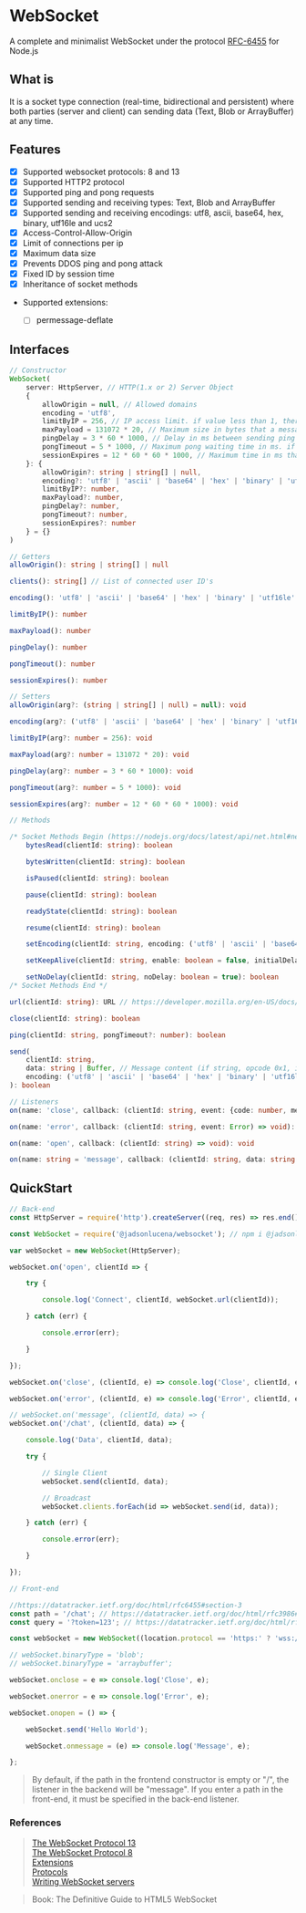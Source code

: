 # WebSocket
A complete and minimalist WebSocket under the protocol [RFC-6455](https://tools.ietf.org/html/rfc6455) for Node.js

## What is
It is a socket type connection (real-time, bidirectional and persistent) where both parties (server and client) can sending data (Text, Blob or ArrayBuffer) at any time.

## Features
- [x] Supported websocket protocols: 8 and 13
- [x] Supported HTTP2 protocol
- [x] Supported ping and pong requests
- [x] Supported sending and receiving types: Text, Blob and ArrayBuffer
- [x] Supported sending and receiving encodings: utf8, ascii, base64, hex, binary, utf16le and ucs2
- [x] Access-Control-Allow-Origin
- [x] Limit of connections per ip
- [x] Maximum data size
- [x] Prevents DDOS ping and pong attack
- [x] Fixed ID by session time
- [x] Inheritance of socket methods
- Supported extensions:
    - [ ] permessage-deflate


## Interfaces
```typescript
// Constructor
WebSocket(
    server: HttpServer, // HTTP(1.x or 2) Server Object
    {
        allowOrigin = null, // Allowed domains
        encoding = 'utf8',
        limitByIP = 256, // IP access limit. if value less than 1, there will be no limit
        maxPayload = 131072 * 20, // Maximum size in bytes that a message can be. if value less than 1, there will be no limit
        pingDelay = 3 * 60 * 1000, // Delay in ms between sending ping's. if value less than 1, ping's will not be sent
        pongTimeout = 5 * 1000, // Maximum pong waiting time in ms. if value less than 1, there will be no limit
        sessionExpires = 12 * 60 * 60 * 1000, // Maximum time in ms that an ID will be associated with the same client. If the value is less than 1, every time the client reconnects, a new ID will be generated
    }: {
        allowOrigin?: string | string[] | null,
        encoding?: 'utf8' | 'ascii' | 'base64' | 'hex' | 'binary' | 'utf16le' | 'ucs2',
        limitByIP?: number,
        maxPayload?: number,
        pingDelay?: number,
        pongTimeout?: number,
        sessionExpires?: number
    } = {}
)
```

```typescript
// Getters
allowOrigin(): string | string[] | null

clients(): string[] // List of connected user ID's

encoding(): 'utf8' | 'ascii' | 'base64' | 'hex' | 'binary' | 'utf16le' | 'ucs2'

limitByIP(): number

maxPayload(): number

pingDelay(): number

pongTimeout(): number

sessionExpires(): number
```

```typescript
// Setters
allowOrigin(arg?: (string | string[] | null) = null): void

encoding(arg?: ('utf8' | 'ascii' | 'base64' | 'hex' | 'binary' | 'utf16le' | 'ucs2') = 'utf8'): void

limitByIP(arg?: number = 256): void

maxPayload(arg?: number = 131072 * 20): void

pingDelay(arg?: number = 3 * 60 * 1000): void

pongTimeout(arg?: number = 5 * 1000): void

sessionExpires(arg?: number = 12 * 60 * 60 * 1000): void
```

```typescript
// Methods

/* Socket Methods Begin (https://nodejs.org/docs/latest/api/net.html#net_class_net_socket) */
    bytesRead(clientId: string): boolean

    bytesWritten(clientId: string): boolean

    isPaused(clientId: string): boolean

    pause(clientId: string): boolean

    readyState(clientId: string): boolean

    resume(clientId: string): boolean

    setEncoding(clientId: string, encoding: ('utf8' | 'ascii' | 'base64' | 'hex' | 'binary' | 'utf16le' | 'ucs2') = 'utf8'): boolean

    setKeepAlive(clientId: string, enable: boolean = false, initialDelay: number = 0): boolean

    setNoDelay(clientId: string, noDelay: boolean = true): boolean
/* Socket Methods End */

url(clientId: string): URL // https://developer.mozilla.org/en-US/docs/Web/API/URL

close(clientId: string): boolean

ping(clientId: string, pongTimeout?: number): boolean

send(
    clientId: string,
    data: string | Buffer, // Message content (if string, opcode 0x1, if not, 0x2)
    encoding: ('utf8' | 'ascii' | 'base64' | 'hex' | 'binary' | 'utf16le' | 'ucs2') = 'utf8'
): boolean
```

```typescript
// Listeners
on(name: 'close', callback: (clientId: string, event: {code: number, message:  string}) => void): void

on(name: 'error', callback: (clientId: string, event: Error) => void): void

on(name: 'open', callback: (clientId: string) => void): void

on(name: string = 'message', callback: (clientId: string, data: string | Buffer) => void): void // If the pathname is instantiated in the WebSocket constructor on the front-end, it must be referenced in place of the message name
```


## QuickStart
```javascript
// Back-end
const HttpServer = require('http').createServer((req, res) => res.end()).listen(80); // Although this is a minimalist HTTP server, HTTPs or HTTP2 are more suitable

const WebSocket = require('@jadsonlucena/websocket'); // npm i @jadsonlucena/websocket

var webSocket = new WebSocket(HttpServer);

webSocket.on('open', clientId => {

    try {

        console.log('Connect', clientId, webSocket.url(clientId));

    } catch (err) {

        console.error(err);

    }

});

webSocket.on('close', (clientId, e) => console.log('Close', clientId, e));

webSocket.on('error', (clientId, e) => console.log('Error', clientId, e));

// webSocket.on('message', (clientId, data) => {
webSocket.on('/chat', (clientId, data) => {

    console.log('Data', clientId, data);

    try {

        // Single Client
        webSocket.send(clientId, data);

        // Broadcast
        webSocket.clients.forEach(id => webSocket.send(id, data));

    } catch (err) {

        console.error(err);

    }

});
```

```javascript
// Front-end

//https://datatracker.ietf.org/doc/html/rfc6455#section-3
const path = '/chat'; // https://datatracker.ietf.org/doc/html/rfc3986#section-3.3
const query = '?token=123'; // https://datatracker.ietf.org/doc/html/rfc3986#section-3.4

const webSocket = new WebSocket((location.protocol == 'https:' ? 'wss://' : 'ws://') + location.host + path + query);

// webSocket.binaryType = 'blob';
// webSocket.binaryType = 'arraybuffer';

webSocket.onclose = e => console.log('Close', e);

webSocket.onerror = e => console.log('Error', e);

webSocket.onopen = () => {

    webSocket.send('Hello World');

    webSocket.onmessage = (e) => console.log('Message', e);

};
```

> By default, if the path in the frontend constructor is empty or "/", the listener in the backend will be "message". If you enter a path in the front-end, it must be specified in the back-end listener.

### References

> [The WebSocket Protocol 13](https://tools.ietf.org/html/rfc6455)\
> [The WebSocket Protocol 8](https://tools.ietf.org/html/draft-ietf-hybi-thewebsocketprotocol-08)\
> [Extensions](https://www.iana.org/assignments/websocket/websocket.xml#extension-name)\
> [Protocols](https://www.iana.org/assignments/websocket/websocket.xml#subprotocol-name)\
> [Writing WebSocket servers](https://developer.mozilla.org/en-US/docs/Web/API/WebSockets_API/Writing_WebSocket_servers)

> Book: The Definitive Guide to HTML5 WebSocket
